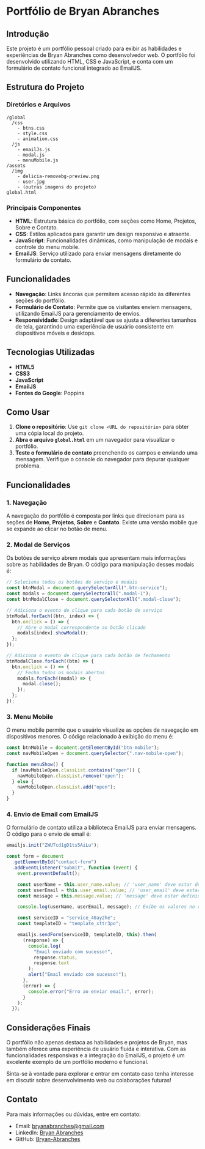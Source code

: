 # Portfólio de Bryan Abranches

## Introdução

Este projeto é um portfólio pessoal criado para exibir as habilidades e experiências de Bryan Abranches como desenvolvedor web. O portfólio foi desenvolvido utilizando HTML, CSS e JavaScript, e conta com um formulário de contato funcional integrado ao EmailJS.

## Estrutura do Projeto

### Diretórios e Arquivos

```
/global
  /css
    - btns.css
    - style.css
    - animation.css
  /js
    - emailJs.js
    - modal.js
    - menuMobile.js
/assets
  /img
    - delicia-removebg-preview.png
    - user.jpg
    - (outras imagens do projeto)
global.html
```

### Principais Componentes

- **HTML**: Estrutura básica do portfólio, com seções como Home, Projetos, Sobre e Contato.
- **CSS**: Estilos aplicados para garantir um design responsivo e atraente.
- **JavaScript**: Funcionalidades dinâmicas, como manipulação de modais e controle do menu mobile.
- **EmailJS**: Serviço utilizado para enviar mensagens diretamente do formulário de contato.

## Funcionalidades

- **Navegação**: Links âncoras que permitem acesso rápido às diferentes seções do portfólio.
- **Formulário de Contato**: Permite que os visitantes enviem mensagens, utilizando EmailJS para gerenciamento de envios.
- **Responsividade**: Design adaptável que se ajusta a diferentes tamanhos de tela, garantindo uma experiência de usuário consistente em dispositivos móveis e desktops.

## Tecnologias Utilizadas

- **HTML5**
- **CSS3**
- **JavaScript**
- **EmailJS**
- **Fontes do Google**: Poppins

## Como Usar

1. **Clone o repositório**: Use `git clone <URL do repositório>` para obter uma cópia local do projeto.
2. **Abra o arquivo `global.html`** em um navegador para visualizar o portfólio.
3. **Teste o formulário de contato** preenchendo os campos e enviando uma mensagem. Verifique o console do navegador para depurar qualquer problema.

## Funcionalidades

### 1. Navegação

A navegação do portfólio é composta por links que direcionam para as seções de **Home**, **Projetos**, **Sobre** e **Contato**. Existe uma versão mobile que se expande ao clicar no botão de menu.

### 2. Modal de Serviços

Os botões de serviço abrem modais que apresentam mais informações sobre as habilidades de Bryan. O código para manipulação desses modais é:

```javascript
// Seleciona todos os botões de serviço e modais
const btnModal = document.querySelectorAll(".btn-service");
const modals = document.querySelectorAll(".modal-1");
const btnModalClose = document.querySelectorAll(".modal-close");

// Adiciona o evento de clique para cada botão de serviço
btnModal.forEach((btn, index) => {
  btn.onclick = () => {
    // Abre o modal correspondente ao botão clicado
    modals[index].showModal();
  };
});

// Adiciona o evento de clique para cada botão de fechamento
btnModalClose.forEach((btn) => {
  btn.onclick = () => {
    // Fecha todos os modais abertos
    modals.forEach((modal) => {
      modal.close();
    });
  };
});
```

### 3. Menu Mobile

O menu mobile permite que o usuário visualize as opções de navegação em dispositivos menores. O código relacionado à exibição do menu é:

```javascript
const btnMobile = document.getElementById("btn-mobile");
const navMobileOpen = document.querySelector(".nav-mobile-open");

function menuShow() {
  if (navMobileOpen.classList.contains("open")) {
    navMobileOpen.classList.remove("open");
  } else {
    navMobileOpen.classList.add("open");
  }
}
```

### 4. Envio de Email com EmailJS

O formulário de contato utiliza a biblioteca EmailJS para enviar mensagens. O código para o envio de email é:

```javascript
emailjs.init("ZWUTcd1gD1ts5AiLu");

const form = document
  .getElementById("contact-form")
  .addEventListener("submit", function (event) {
    event.preventDefault();

    const userName = this.user_name.value; // 'user_name' deve estar definido como 'name' no HTML
    const userEmail = this.user_email.value; // 'user_email' deve estar definido como 'name' no HTML
    const message = this.message.value; // 'message' deve estar definido como 'name' no HTML

    console.log(userName, userEmail, message); // Exibe os valores no console

    const serviceID = "service_40ay2he";
    const templateID = "template_xttr3po";

    emailjs.sendForm(serviceID, templateID, this).then(
      (response) => {
        console.log(
          "Email enviado com sucesso!",
          response.status,
          response.text
        );
        alert("Email enviado com sucesso!");
      },
      (error) => {
        console.error("Erro ao enviar email:", error);
      }
    );
  });
```

## Considerações Finais

O portfólio não apenas destaca as habilidades e projetos de Bryan, mas também oferece uma experiência de usuário fluida e interativa. Com as funcionalidades responsivas e a integração do EmailJS, o projeto é um excelente exemplo de um portfólio moderno e funcional.

Sinta-se à vontade para explorar e entrar em contato caso tenha interesse em discutir sobre desenvolvimento web ou colaborações futuras!

## Contato

Para mais informações ou dúvidas, entre em contato:

- Email: bryanabranches@gmail.com
- LinkedIn: [Bryan Abranches](https://www.linkedin.com/in/bryan-abranches/)
- GitHub: [Bryan-Abranches](https://github.com/Bryan-Abranches)
